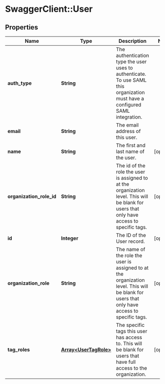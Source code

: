 # SwaggerClient::User

## Properties
Name | Type | Description | Notes
------------ | ------------- | ------------- | -------------
**auth_type** | **String** | The authentication type the user uses to authenticate. To use SAML this organization must have a configured SAML integration. | 
**email** | **String** | The email address of this user. | 
**name** | **String** | The first and last name of the user. | [optional] 
**organization_role_id** | **String** | The id of the role the user is assigned to at the organization level. This will be blank for users that only have access to specific tags. | [optional] 
**id** | **Integer** | The ID of the User record. | [optional] 
**organization_role** | **String** | The name of the role the user is assigned to at the organization level. This will be blank for users that only have access to specific tags. | [optional] 
**tag_roles** | [**Array&lt;UserTagRole&gt;**](UserTagRole.md) | The specific tags this user has access to. This will be blank for users that have full access to the organization. | [optional] 


